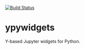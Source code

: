 [![Build Status](https://github.com/davidbrochart/ypywidgets/workflows/CI/badge.svg)](https://github.com/davidbrochart/ypywidgets/actions)

# ypywidgets

Y-based Jupyter widgets for Python.
